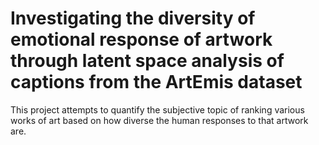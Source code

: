# Investigating the diversity of emotional response of artwork through latent space analysis of captions from the ArtEmis dataset
This project attempts to quantify the subjective topic of ranking various works of art based on how diverse the human responses to that artwork are.  
